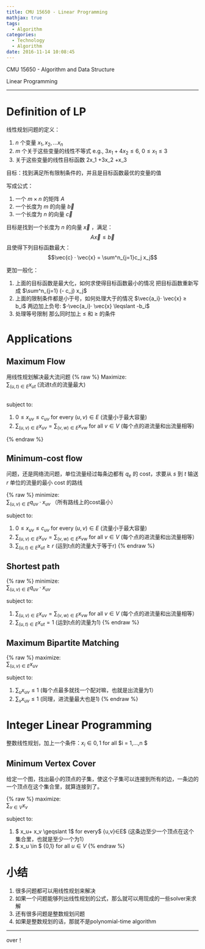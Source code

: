 ```yaml
---
title: CMU 15650 - Linear Programming
mathjax: true 
tags:
  - Algorithm
categories:
  - Technology
  - Algorithm
date: 2016-11-14 10:08:45
---
```

CMU 15650 - Algorithm and Data Structure 

Linear Programming
<!-- more -->

***

# Definition of LP
线性规划问题的定义：
1. $n$ 个变量 $x_1, x_2,... x_n$
2. $m$ 个关于这些变量的线性不等式
e.g., $3x_1 + 4x_2 ≤ 6$, 
$0 ≤ x_1 ≤ 3$
3. 关于这些变量的线性目标函数
2x_1 +3x_2 +x_3

目标：找到满足所有限制条件的，并且是目标函数最优的变量的值

写成公式：
1. 一个  $m \times n$ 的矩阵 $A$
2. 一个长度为 $m$ 的向量 $\vec{b}$
3. 一个长度为 $n$ 的向量 $\vec{c}$

目标是找到一个长度为 $n$ 的向量 $\vec{x}$ ，满足：
$$A \vec{x} ≤ \vec{b}$$
且使得下列目标函数最大：
$$\vec{c} · \vec{x} = \sum^n_{j=1}c_j x_j$$ 


更加一般化：
1. 上面的目标函数是最大化，如何求使得目标函数最小的情况
把目标函数重新写成 $\sum^n_{j=1} (- c_j) x_j$
2. 上面的限制条件都是小于号，如何处理大于的情况 $\vec{a_i}· \vec{x} ≥ b_i$
两边加上负号: $-\vec{a_i}· \vec{x} \leqslant -b_i$
3. 处理等号限制
那么同时加上 $\leqslant$ 和 $\geqslant$ 的条件

# Applications

## Maximum Flow
用线性规划解决最大流问题
{% raw %}
Maximize: <br>
$\sum_{(u,t)\in E} x_{ut}$ (流进t点的流量最大)<br><br> 

subject to: <br>
1. $0 ≤ x_{uv} ≤ c_{uv}$ for every $(u,v) ∈ E$   (流量小于最大容量)<br>
2. $\sum_{(u,v )∈E} x_{uv}= \sum_{(v,w )∈E} x_{vw}$  for all $v∈V$  (每个点的进流量和出流量相等)<br>

{% endraw %}

## Minimum-cost flow
问题，还是网络流问题，单位流量经过每条边都有 $q_e$ 的 cost，求要从 $s$ 到 $t$ 输送 $r$ 单位的流量的最小 cost 的路线

{% raw %}
minimize: <br>
$\sum_{(u,v)\in E} q_{uv}·x_{uv}$  （所有路线上的cost最小）<br>

subject to: <br>
1. $0 ≤ x_{uv} ≤ c_{uv}$ for every $(u,v) ∈ E$   (流量小于最大容量)<br>
2. $\sum_{(u,v )∈E} x_{uv}= \sum_{(v,w )∈E} x_{vw}$  for all $v∈V$  (每个点的进流量和出流量相等）<br>
3. $\sum_{(u,t) \in E} x_{ut} \geqslant r$ (运到t点的流量大于等于r)
{% endraw %}

## Shortest path

{% raw %}
minimize: <br>
$\sum_{(u,v)\in E} q_{uv}·x_{uv}$  <br>

subject to: <br>
1. $\sum_{(u,v )∈E} x_{uv}= \sum_{(v,w )∈E} x_{vw}$  for all $v∈V$  (每个点的进流量和出流量相等）<br>
2. $\sum_{(u,t) \in E} x_{ut} = 1$ (运到t点的流量为1)
{% endraw %}


## Maximum Bipartite Matching
{% raw %}
maximize: <br>
$\sum_{(u,v)\in E} x_{uv}$  <br>

subject to: <br>
1. $\sum_u x_{uv} \leqslant 1$  (每个点最多就找一个配对嘛，也就是出流量为1）<br>
2. $\sum_v x_{uv} \leqslant 1$ (同理，进流量最大也是1)
{% endraw %}

# Integer Linear Programming
整数线性规划，加上一个条件：$x_i ∈ {0,1}$ for all $i = 1,...,n $

## Minimum Vertex Cover
给定一个图，找出最小的顶点的子集，使这个子集可以连接到所有的边，一条边的一个顶点在这个集合里，就算连接到了。

{% raw %}
maximize: <br>
$\sum_{v\in V} x_v$  <br>

subject to: <br>
1. $ x_u+ x_v \geqslant 1$  for every$ {u,v}∈E$ (这条边至少一个顶点在这个集合里，也就是至少一个为1）<br>
2. $ x_u \in $ {0,1}  for all $u∈V$
{% endraw %}

# 小结
1. 很多问题都可以用线性规划来解决
2. 如果一个问题能够列出线性规划的公式，那么就可以用现成的一些solver来求解
3. 还有很多问题是整数规划问题
4. 如果是整数规划的话，那就不是polynomial-time algorithm


***
over！